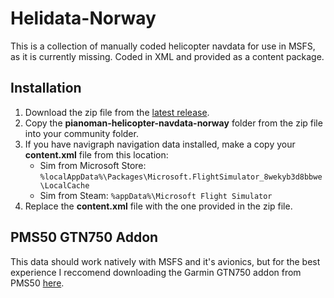 # Helidata-Norway

This is a collection of manually coded helicopter navdata for use in MSFS, as it is currently missing.
Coded in XML and provided as a content package.

## Installation

1. Download the zip file from the [latest release](https://github.com/Azchk/Helidata-Norway/releases).
2. Copy the **pianoman-helicopter-navdata-norway** folder from the zip file into your community folder.
3. If you have navigraph navigation data installed, make a copy your **content.xml** file from this location:
    - Sim from Microsoft Store:
`%localAppData%\Packages\Microsoft.FlightSimulator_8wekyb3d8bbwe\LocalCache`
    - Sim from Steam:
`%appData%\Microsoft Flight Simulator`
4. Replace the **content.xml** file with the one provided in the zip file.

## PMS50 GTN750 Addon

This data should work natively with MSFS and it's avionics, but for the best experience I reccomend downloading the Garmin GTN750 addon from PMS50 [here](https://pms50.com/msfs/downloads/gtn750-basic/).
